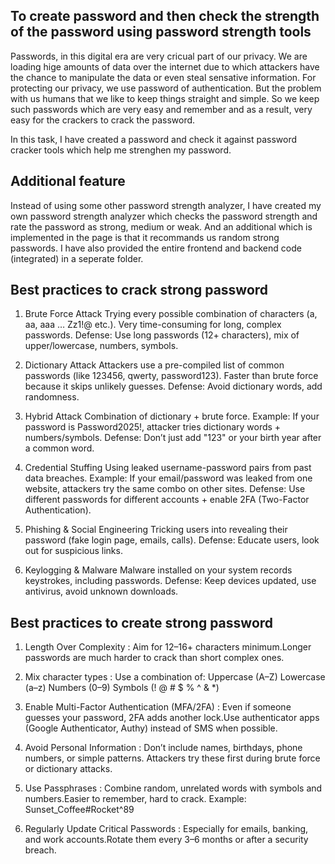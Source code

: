 ## To create password and then check the strength of the password using password strength tools ##
Passwords, in this digital era are very cricual part of our privacy. We are loading hige amounts of data over the internet due to which attackers have the chance to manipulate the data or even steal sensative information. For protecting our privacy, we use password of authentication. 
But the problem with us humans that we like to keep things straight and simple. So we keep such passwords which are very easy and remember and as a result, very easy for the crackers to crack the password. 

In this task, I have created a password and check it against password cracker tools which help me strenghen my password.

## Additional feature ##
Instead of using some other password strength analyzer, I have created my own password strength analyzer which checks the password strength and rate the password as strong, medium or weak. And an additional which is implemented in the page is that it recommands us random strong passwords.
I have also provided the entire frontend and backend code (integrated) in a seperate folder. 

## Best practices to crack strong password ##
1. Brute Force Attack
Trying every possible combination of characters (a, aa, aaa … Zz1!@ etc.).
Very time-consuming for long, complex passwords.
Defense: Use long passwords (12+ characters), mix of upper/lowercase, numbers, symbols.

2. Dictionary Attack
Attackers use a pre-compiled list of common passwords (like 123456, qwerty, password123).
Faster than brute force because it skips unlikely guesses.
Defense: Avoid dictionary words, add randomness.

3. Hybrid Attack
Combination of dictionary + brute force.
Example: If your password is Password2025!, attacker tries dictionary words + numbers/symbols.
Defense: Don’t just add "123" or your birth year after a common word.

4. Credential Stuffing
Using leaked username-password pairs from past data breaches.
Example: If your email/password was leaked from one website, attackers try the same combo on other sites.
Defense: Use different passwords for different accounts + enable 2FA (Two-Factor Authentication).

5. Phishing & Social Engineering
Tricking users into revealing their password (fake login page, emails, calls).
Defense: Educate users, look out for suspicious links.

6. Keylogging & Malware
Malware installed on your system records keystrokes, including passwords.
Defense: Keep devices updated, use antivirus, avoid unknown downloads.

## Best practices to create strong password ##
1. Length Over Complexity : Aim for 12–16+ characters minimum.Longer passwords are much harder to crack than short complex ones.

2. Mix character types :
Use a combination of:
Uppercase (A–Z)
Lowercase (a–z)
Numbers (0–9)
Symbols (! @ # $ % ^ & *)

3. Enable Multi-Factor Authentication (MFA/2FA) : Even if someone guesses your password, 2FA adds another lock.Use authenticator apps (Google Authenticator, Authy) instead of SMS when possible.

4. Avoid Personal Information : Don’t include names, birthdays, phone numbers, or simple patterns. Attackers try these first during brute force or dictionary attacks.

5. Use Passphrases : Combine random, unrelated words with symbols and numbers.Easier to remember, hard to crack.
Example: Sunset_Coffee#Rocket^89

6. Regularly Update Critical Passwords : Especially for emails, banking, and work accounts.Rotate them every 3–6 months or after a security breach.



